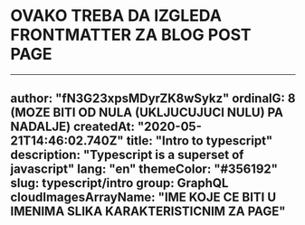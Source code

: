 # OVAKO TREBA DA IZGLEDA FRONTMATTER ZA BLOG POST PAGE 

---
author: "fN3G23xpsMDyrZK8wSykz"
ordinalG: 8 (MOZE BITI OD NULA (UKLJUCUJUCI NULU) PA NADALJE)
createdAt: "2020-05-21T14:46:02.740Z"
title: "Intro to typescript"
description: "Typescript is a superset of javascript"
lang: "en"
themeColor: "#356192"
slug: typescript/intro
group: GraphQL
cloudImagesArrayName: "IME KOJE CE BITI U IMENIMA SLIKA KARAKTERISTICNIM ZA PAGE"
---
